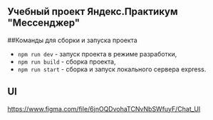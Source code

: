 ## Учебный проект Яндекс.Практикум "Мессенджер"

##Команды для сборки и запуска проекта
- `npm run dev` - запуск проекта в режиме разработки,
- `npm run build` - сборка проекта,
- `npm run start` - сборка и запуск локального сервера express.

## UI 
https://www.figma.com/file/6jnOQDvohaTCNvNbSWfuyF/Chat_UI